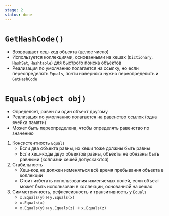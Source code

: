 ```yaml
---
stage: 2
status: done
---
```

# `GetHashCode()`

- Возвращает хеш-код объекта (целое число)
- Используется коллекциями, основанными на хешах (`Dictionary`, `HashSet`, `Hashtable`) для быстрого поиска объектов
- Реализация по умолчанию полагается на ссылку, но если переопределять `Equals`, почти наверняка нужно переопределить и `GetHashCode`

# `Equals(object obj)`

- Определяет, равен ли один объект другому
- Реализация по умолчанию полагается на равенство ссылок (одна ячейка памяти)
- Может быть переопределена, чтобы определять равенство по значению

1. Консистентность `Equals`
	- Если два объекта равны, их хеши тоже должны быть равны
	- Если хеш-коды двух объектов равны, объекты не обязаны быть равными (коллизии хешей допускаются)
2. Стабильность
	- Хеш-код не должен изменяться всё время пребывания объекта в коллекции
	- Стоит избегать использования изменяемых полей, если объект может быть использован в коллекции, основанной на хешах
3. Симметричность, рефлексивность и транзитивность у `Equals`
	- `x.Equals(y)` и `y.Equals(x)`
	- `x.Equals(x)`
	- `x.Equals(y)` и `y.Equals(z)` -> `x.Equals(z)`

